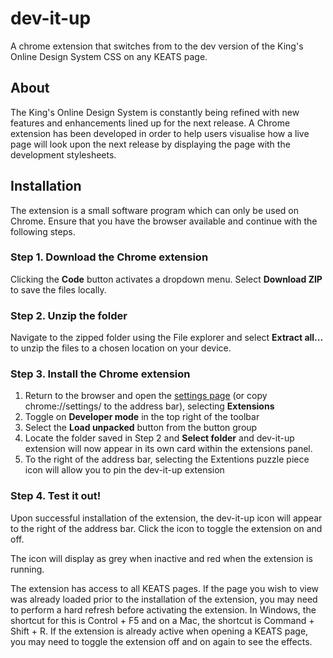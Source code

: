# dev-it-up
A chrome extension that switches from to the dev version of the King's Online Design System CSS on any KEATS page.

## About

The King's Online Design System is constantly being refined with new features and enhancements lined up for the next release. A Chrome extension has been developed in order to help users visualise how a live page will look upon the next release by displaying the page with the development stylesheets.

## Installation

The extension is a small software program which can only be used on Chrome. Ensure that you have the browser available and continue with the following steps.

### Step 1. Download the Chrome extension

Clicking the **Code** button activates a dropdown menu. Select **Download ZIP** to save the files locally.

### Step 2. Unzip the folder

Navigate to the zipped folder using the File explorer and select **Extract all...** to unzip the files to a chosen location on your device.

### Step 3. Install the Chrome extension

1. Return to the browser and open the [settings page](chrome://settings/) (or copy chrome://settings/ to the address bar), selecting **Extensions**
2. Toggle on **Developer mode** in the top right of the toolbar
3. Select the **Load unpacked** button from the button group
4. Locate the folder saved in Step 2 and **Select folder** and dev-it-up extension will now appear in its own card within the extensions panel.
5. To the right of the address bar, selecting the Extentions puzzle piece icon will allow you to pin the dev-it-up extension

### Step 4. Test it out!

Upon successful installation of the extension, the dev-it-up icon will appear to the right of the address bar. Click the icon to toggle the extension on and off.

The icon will display as grey when inactive and red when the extension is running.

The extension has access to all KEATS pages. If the page you wish to view was already loaded prior to the installation of the extension, you may need to perform a hard refresh before activating the extension. In Windows, the shortcut for this is Control + F5 and on a Mac, the shortcut is Command + Shift + R. If the extension is already active when opening a KEATS page, you may need to toggle the extension off and on again to see the effects.

